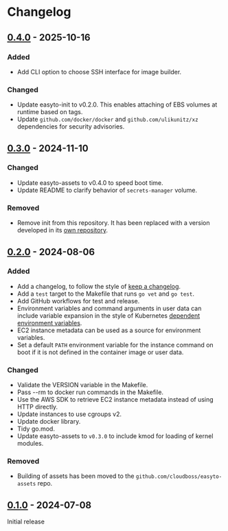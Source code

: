 # Changelog

## [0.4.0] - 2025-10-16

### Added

- Add CLI option to choose SSH interface for image builder.

### Changed

- Update easyto-init to v0.2.0. This enables attaching of EBS volumes at runtime based on tags.
- Update `github.com/docker/docker` and `github.com/ulikunitz/xz` dependencies for security advisories.

## [0.3.0] - 2024-11-10

### Changed

- Update easyto-assets to v0.4.0 to speed boot time.
- Update README to clarify behavior of `secrets-manager` volume.

### Removed

- Remove init from this repository. It has been replaced with a version developed in its [own repository](https://github.com/cloudboss/easyto-init).

## [0.2.0] - 2024-08-06

### Added

- Add a changelog, to follow the style of [keep a changelog](https://keepachangelog.com/en/1.0.0/).
- Add a `test` target to the Makefile that runs `go vet` and `go test`.
- Add GitHub workflows for test and release.
- Environment variables and command arguments in user data can include variable expansion in the style of Kubernetes [dependent environment variables](https://kubernetes.io/docs/tasks/inject-data-application/define-interdependent-environment-variables/).
- EC2 instance metadata can be used as a source for environment variables.
- Set a default `PATH` environment variable for the instance command on boot if it is not defined in the container image or user data.

### Changed

- Validate the VERSION variable in the Makefile.
- Pass --rm to docker run commands in the Makefile.
- Use the AWS SDK to retrieve EC2 instance metadata instead of using HTTP directly.
- Update instances to use cgroups v2.
- Update docker library.
- Tidy go.mod.
- Update easyto-assets to `v0.3.0` to include kmod for loading of kernel modules.

### Removed

- Building of assets has been moved to the `github.com/cloudboss/easyto-assets` repo.

## [0.1.0] - 2024-07-08

Initial release

[0.4.0]: https://github.com/cloudboss/easyto/releases/tag/v0.4.0
[0.3.0]: https://github.com/cloudboss/easyto/releases/tag/v0.3.0
[0.2.0]: https://github.com/cloudboss/easyto/releases/tag/v0.2.0
[0.1.0]: https://github.com/cloudboss/easyto/releases/tag/v0.1.0
